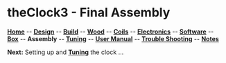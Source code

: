 # theClock3 - Final Assembly

**[Home](readme.md)** --
**[Design](design.md)** --
**[Build](build.md)** --
**[Wood](wood.md)** --
**[Coils](coils.md)** --
**[Electronics](electronics.md)** --
**[Software](software.md)** --
**[Box](box.md)** --
**Assembly** --
**[Tuning](tuning.md)** --
**[User Manual](user_manual.md)** --
**[Trouble Shooting](trouble_shooting.md)** --
**[Notes](notes.md)**


**Next:** Setting up and [**Tuning**](tuning.md) the clock ...
